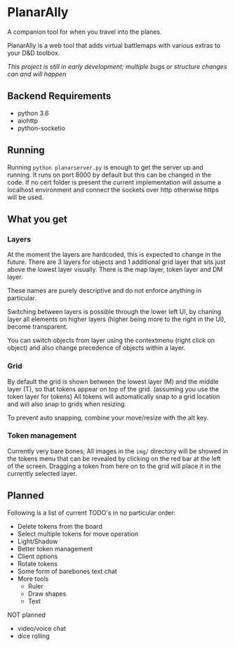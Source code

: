 # PlanarAlly

A companion tool for when you travel into the planes.

PlanarAlly is a web tool that adds virtual battlemaps with various extras to your D&D toolbox.

_This project is still in early development; multiple bugs or structure changes can and will happen_

## Backend Requirements

* python 3.6
* aiohttp
* python-socketio


## Running

Running `python planarserver.py` is enough to get the server up and running.  It runs on port 8000 by default but this can be changed in the code.
If no cert folder is present the current implementation will assume a localhost environment and connect the sockets over http otherwise https will be used.

## What you get

### Layers

At the moment the layers are hardcoded, this is expected to change in the future.
There are 3 layers for objects and 1  additional grid layer that sits just above the lowest layer visually.
There is the map layer, token layer and DM layer.

These names are purely descriptive and do not enforce anything in particular.

Switching between layers is possible through the lower left UI, by chaning layer all elements on higher layers (higher being more to the right in the UI), become transparent.

You can switch objects from layer using the contextmenu (right click on object) and also change precedence of objects within a layer.

### Grid

By default the grid is shown between the lowest layer (M) and the middle layer (T), so that tokens appear on top of the grid.  (assuming you use the token layer for tokens)
All tokens will automatically snap to a grid location and will also snap to grids when resizing.

To prevent auto snapping, combine your move/resize with the alt key.

### Token management

Currently very bare bones; All images in the `img/` directory will be showed in the tokens menu that can be revealed by clicking on the red bar at the left of the screen.
Dragging a token from here on to the grid will place it in the currently selected layer.

## Planned

Following is a list of current TODO's in no particular order:

* Delete tokens from the board
* Select multiple tokens for move operation
* Light/Shadow
* Better token management
* Client options
* Rotate tokens
* Some form of barebones text chat
* More tools
    * Ruler
    * Draw shapes
    * Text

NOT planned

* video/voice chat
* dice rolling